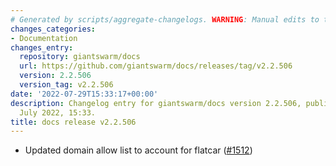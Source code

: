 ```yaml
---
# Generated by scripts/aggregate-changelogs. WARNING: Manual edits to this files will be overwritten.
changes_categories:
- Documentation
changes_entry:
  repository: giantswarm/docs
  url: https://github.com/giantswarm/docs/releases/tag/v2.2.506
  version: 2.2.506
  version_tag: v2.2.506
date: '2022-07-29T15:33:17+00:00'
description: Changelog entry for giantswarm/docs version 2.2.506, published on 29
  July 2022, 15:33.
title: docs release v2.2.506
---
```


- Updated domain allow list to account for flatcar ([#1512](https://github.com/giantswarm/docs/pull/1512))
